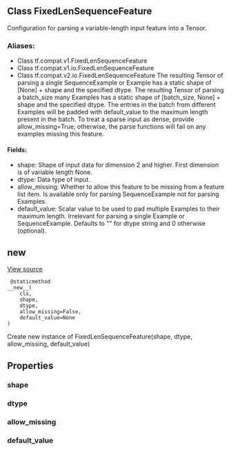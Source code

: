 ## Class FixedLenSequenceFeature
Configuration for parsing a variable-length input feature into a Tensor.
### Aliases:
- Class tf.compat.v1.FixedLenSequenceFeature
- Class tf.compat.v1.io.FixedLenSequenceFeature
- Class tf.compat.v2.io.FixedLenSequenceFeature
The resulting Tensor of parsing a single SequenceExample or Example has a static shape of [None] + shape and the specified dtype. The resulting Tensor of parsing a batch_size many Examples has a static shape of [batch_size, None] + shape and the specified dtype. The entries in the batch from different Examples will be padded with default_value to the maximum length present in the batch.
To treat a sparse input as dense, provide allow_missing=True; otherwise, the parse functions will fail on any examples missing this feature.
#### Fields:
- shape: Shape of input data for dimension 2 and higher. First dimension is of variable length None.
- dtype: Data type of input.
- allow_missing: Whether to allow this feature to be missing from a feature list item. Is available only for parsing SequenceExample not for parsing Examples.
- default_value: Scalar value to be used to pad multiple Examples to their maximum length. Irrelevant for parsing a single Example or SequenceExample. Defaults to "" for dtype string and 0 otherwise (optional).
## __new__
[View source](https://github.com/tensorflow/tensorflow/blob/r2.0/tensorflow/python/ops/parsing_ops.py#L185-L187)


```
 @staticmethod
__new__(
    cls,
    shape,
    dtype,
    allow_missing=False,
    default_value=None
)
```
Create new instance of FixedLenSequenceFeature(shape, dtype, allow_missing, default_value)
## Properties
### shape
### dtype
### allow_missing
### default_value
